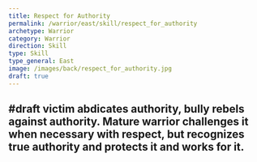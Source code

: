```yaml
---
title: Respect for Authority
permalink: /warrior/east/skill/respect_for_authority
archetype: Warrior
category: Warrior
direction: Skill
type: Skill
type_general: East
image: /images/back/respect_for_authority.jpg
draft: true
---
```

#draft victim abdicates authority, bully rebels against authority. Mature warrior challenges it when necessary with respect, but recognizes true authority and protects it and works for it. 
---
